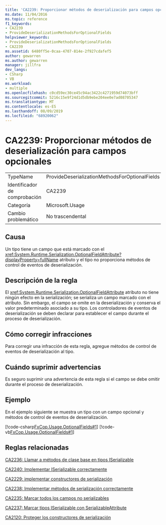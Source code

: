 ```yaml
---
title: 'CA2239: Proporcionar métodos de deserialización para campos opcionales'
ms.date: 11/04/2016
ms.topic: reference
f1_keywords:
- CA2239
- ProvideDeserializationMethodsForOptionalFields
helpviewer_keywords:
- ProvideDeserializationMethodsForOptionalFields
- CA2239
ms.assetid: 6480ff5e-0caa-4707-814e-2f927cdafef5
author: gewarren
ms.author: gewarren
manager: jillfra
dev_langs:
- CSharp
- VB
ms.workload:
- multiple
ms.openlocfilehash: c0cd59ec30ce45c94ac3422c4271959d74073bff
ms.sourcegitcommit: 5216c15e9f24d1d5db9ebe204ee0e7ad08705347
ms.translationtype: MT
ms.contentlocale: es-ES
ms.lasthandoff: 08/09/2019
ms.locfileid: "68920062"
---
```

# <a name="ca2239-provide-deserialization-methods-for-optional-fields"></a>CA2239: Proporcionar métodos de deserialización para campos opcionales

|||
|-|-|
|TypeName|ProvideDeserializationMethodsForOptionalFields|
|Identificador de comprobación|CA2239|
|Categoría|Microsoft.Usage|
|Cambio problemático|No trascendental|

## <a name="cause"></a>Causa
Un tipo tiene un campo que está marcado con el <xref:System.Runtime.Serialization.OptionalFieldAttribute?displayProperty=fullName> atributo y el tipo no proporciona métodos de control de eventos de deserialización.

## <a name="rule-description"></a>Descripción de la regla
El <xref:System.Runtime.Serialization.OptionalFieldAttribute> atributo no tiene ningún efecto en la serialización; se serializa un campo marcado con el atributo. Sin embargo, el campo se omite en la deserialización y conserva el valor predeterminado asociado a su tipo. Los controladores de eventos de deserialización se deben declarar para establecer el campo durante el proceso de deserialización.

## <a name="how-to-fix-violations"></a>Cómo corregir infracciones
Para corregir una infracción de esta regla, agregue métodos de control de eventos de deserialización al tipo.

## <a name="when-to-suppress-warnings"></a>Cuándo suprimir advertencias
Es seguro suprimir una advertencia de esta regla si el campo se debe omitir durante el proceso de deserialización.

## <a name="example"></a>Ejemplo
En el ejemplo siguiente se muestra un tipo con un campo opcional y métodos de control de eventos de deserialización.

[!code-csharp[FxCop.Usage.OptionalFields#1](../code-quality/codesnippet/CSharp/ca2239-provide-deserialization-methods-for-optional-fields_1.cs)]
[!code-vb[FxCop.Usage.OptionalFields#1](../code-quality/codesnippet/VisualBasic/ca2239-provide-deserialization-methods-for-optional-fields_1.vb)]

## <a name="related-rules"></a>Reglas relacionadas
[CA2236: Llamar a métodos de clase base en tipos ISerializable](../code-quality/ca2236-call-base-class-methods-on-iserializable-types.md)

[CA2240: Implementar ISerializable correctamente](../code-quality/ca2240-implement-iserializable-correctly.md)

[CA2229: implementar constructores de serialización](../code-quality/ca2229-implement-serialization-constructors.md)

[CA2238: Implementar métodos de serialización correctamente](../code-quality/ca2238-implement-serialization-methods-correctly.md)

[CA2235: Marcar todos los campos no serializables](../code-quality/ca2235-mark-all-non-serializable-fields.md)

[CA2237: Marcar tipos ISerializable con SerializableAttribute](../code-quality/ca2237-mark-iserializable-types-with-serializableattribute.md)

[CA2120: Proteger los constructores de serialización](../code-quality/ca2120-secure-serialization-constructors.md)